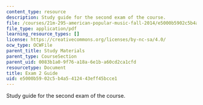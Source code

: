 ```yaml
---
content_type: resource
description: Study guide for the second exam of the course.
file: /courses/21m-295-american-popular-music-fall-2014/e5000b5902c5b4a5412443eff45bcce1_MIT21M_295F14_Exam2_Guide.pdf
file_type: application/pdf
learning_resource_types: []
license: https://creativecommons.org/licenses/by-nc-sa/4.0/
ocw_type: OCWFile
parent_title: Study Materials
parent_type: CourseSection
parent_uid: 0083b1a0-9f76-a18a-6e1b-a60cd2ca1cfd
resourcetype: Document
title: Exam 2 Guide
uid: e5000b59-02c5-b4a5-4124-43eff45bcce1
---
```

Study guide for the second exam of the course.